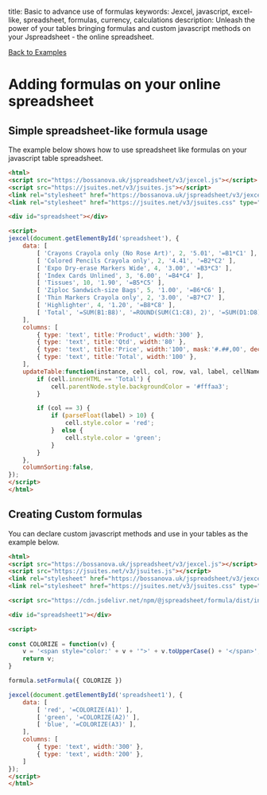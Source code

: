 title: Basic to advance use of formulas
keywords: Jexcel, javascript, excel-like, spreadsheet, formulas, currency, calculations
description: Unleash the power of your tables bringing formulas and custom javascript methods on your Jspreadsheet - the online spreadsheet.

[Back to Examples](/jspreadsheet/v3/examples "Back to the examples section")

# Adding formulas on your online spreadsheet

## Simple spreadsheet-like formula usage

The example below shows how to use spreadsheet like formulas on your javascript table spreadsheet.

```html
<html>
<script src="https://bossanova.uk/jspreadsheet/v3/jexcel.js"></script>
<script src="https://jsuites.net/v3/jsuites.js"></script>
<link rel="stylesheet" href="https://bossanova.uk/jspreadsheet/v3/jexcel.css" type="text/css" />
<link rel="stylesheet" href="https://jsuites.net/v3/jsuites.css" type="text/css" />

<div id="spreadsheet"></div>

<script>
jexcel(document.getElementById('spreadsheet'), {
    data: [
        [ 'Crayons Crayola only (No Rose Art)', 2, '5.01', '=B1*C1' ],
        [ 'Colored Pencils Crayola only', 2, '4.41', '=B2*C2' ],
        [ 'Expo Dry-erase Markers Wide', 4, '3.00', '=B3*C3' ],
        [ 'Index Cards Unlined', 3, '6.00', '=B4*C4' ],
        [ 'Tissues', 10, '1.90', '=B5*C5' ],
        [ 'Ziploc Sandwich-size Bags', 5, '1.00', '=B6*C6' ],
        [ 'Thin Markers Crayola only', 2, '3.00', '=B7*C7' ],
        [ 'Highlighter', 4, '1.20', '=B8*C8' ],
        [ 'Total', '=SUM(B1:B8)', '=ROUND(SUM(C1:C8), 2)', '=SUM(D1:D8)' ],
    ],
    columns: [
        { type: 'text', title:'Product', width:'300' },
        { type: 'text', title:'Qtd', width:'80' },
        { type: 'text', title:'Price', width:'100', mask:'#.##,00', decimal:',' },
        { type: 'text', title:'Total', width:'100' },
    ],
    updateTable:function(instance, cell, col, row, val, label, cellName) {
        if (cell.innerHTML == 'Total') {
            cell.parentNode.style.backgroundColor = '#fffaa3';
        }

        if (col == 3) {
            if (parseFloat(label) > 10) {
                cell.style.color = 'red';
            }  else {
                cell.style.color = 'green';
            }
        }
    },
    columnSorting:false,
});
</script>
</html>
```  

## Creating Custom formulas

You can declare custom javascript methods and use in your tables as the example below.

```html
<html>
<script src="https://bossanova.uk/jspreadsheet/v3/jexcel.js"></script>
<script src="https://jsuites.net/v3/jsuites.js"></script>
<link rel="stylesheet" href="https://bossanova.uk/jspreadsheet/v3/jexcel.css" type="text/css" />
<link rel="stylesheet" href="https://jsuites.net/v3/jsuites.css" type="text/css" />

<script src="https://cdn.jsdelivr.net/npm/@jspreadsheet/formula/dist/index.min.js"></script>

<div id="spreadsheet1"></div>

<script>
    
const COLORIZE = function(v) {
    v = '<span style="color:' + v + '">' + v.toUpperCase() + '</span>';
    return v;
}

formula.setFormula({ COLORIZE })

jexcel(document.getElementById('spreadsheet1'), {
    data: [
        [ 'red', '=COLORIZE(A1)' ],
        [ 'green', '=COLORIZE(A2)' ],
        [ 'blue', '=COLORIZE(A3)' ],
    ],
    columns: [
        { type: 'text', width:'300' },
        { type: 'text', width:'200' },
    ]
});
</script>
</html>
```

